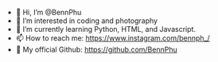 - 👋 Hi, I’m @BennPhu
- 👀 I’m interested in coding and photography
- 🌱 I’m currently learning Python, HTML, and Javascript.
- 📫 How to reach me: https://www.instagram.com/bennph_/
- 🎁 My official Github: https://github.com/BennPhu

<!---
BennPhu/BennPhu is a ✨ special ✨ repository because its `README.md` (this file) appears on your GitHub profile.
You can click the Preview link to take a look at your changes.
--->
